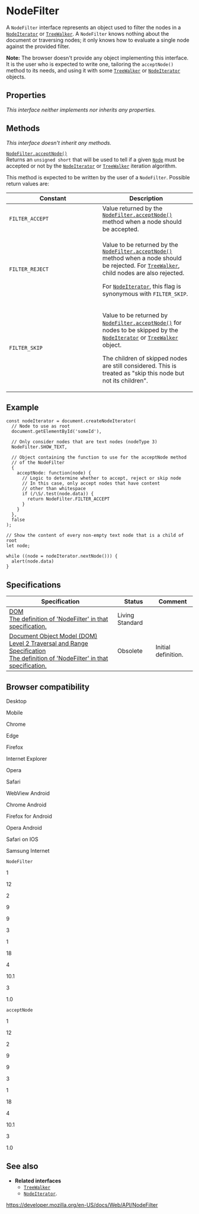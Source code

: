 # NodeFilter

A `NodeFilter` interface represents an object used to filter the nodes in a [`NodeIterator`](nodeiterator) or [`TreeWalker`](treewalker). A `NodeFilter` knows nothing about the document or traversing nodes; it only knows how to evaluate a single node against the provided filter.

**Note:** The browser doesn't provide any object implementing this interface. It is the user who is expected to write one, tailoring the `acceptNode()` method to its needs, and using it with some [`TreeWalker`](treewalker) or [`NodeIterator`](nodeiterator) objects.

## Properties

_This interface neither implements nor inherits any properties._

## Methods

_This interface doesn't inherit any methods._

[`NodeFilter.acceptNode()`](nodefilter/acceptnode)  
Returns an `unsigned short` that will be used to tell if a given [`Node`](node) must be accepted or not by the [`NodeIterator`](nodeiterator) or [`TreeWalker`](treewalker) iteration algorithm.

This method is expected to be written by the user of a `NodeFilter`. Possible return values are:

<table><colgroup><col style="width: 50%" /><col style="width: 50%" /></colgroup><thead><tr class="header"><th>Constant</th><th>Description</th></tr></thead><tbody><tr class="odd"><td><code>FILTER_ACCEPT</code></td><td>Value returned by the <a href="nodefilter/acceptnode"><code>NodeFilter.acceptNode()</code></a> method when a node should be accepted.</td></tr><tr class="even"><td><code>FILTER_REJECT</code></td><td><p>Value to be returned by the <a href="nodefilter/acceptnode"><code>NodeFilter.acceptNode()</code></a> method when a node should be rejected. For <a href="treewalker"><code>TreeWalker</code></a>, child nodes are also rejected.</p><p>For <a href="nodeiterator"><code>NodeIterator</code></a>, this flag is synonymous with <code>FILTER_SKIP</code>.</p></td></tr><tr class="odd"><td><code>FILTER_SKIP</code></td><td><p>Value to be returned by <a href="nodefilter/acceptnode"><code>NodeFilter.acceptNode()</code></a> for nodes to be skipped by the <a href="nodeiterator"><code>NodeIterator</code></a> or <a href="treewalker"><code>TreeWalker</code></a> object.</p><p>The children of skipped nodes are still considered. This is treated as "skip this node but not its children".</p></td></tr></tbody></table>

## Example

    const nodeIterator = document.createNodeIterator(
      // Node to use as root
      document.getElementById('someId'),

      // Only consider nodes that are text nodes (nodeType 3)
      NodeFilter.SHOW_TEXT,

      // Object containing the function to use for the acceptNode method
      // of the NodeFilter
      {
        acceptNode: function(node) {
          // Logic to determine whether to accept, reject or skip node
          // In this case, only accept nodes that have content
          // other than whitespace
          if (/\S/.test(node.data)) {
            return NodeFilter.FILTER_ACCEPT
          }
        }
      },
      false
    );

    // Show the content of every non-empty text node that is a child of root
    let node;

    while ((node = nodeIterator.nextNode())) {
      alert(node.data)
    }

## Specifications

<table><thead><tr class="header"><th>Specification</th><th>Status</th><th>Comment</th></tr></thead><tbody><tr class="odd"><td><a href="https://dom.spec.whatwg.org/#interface-nodefilter">DOM<br />
<span class="small">The definition of 'NodeFilter' in that specification.</span></a></td><td><span class="spec-living">Living Standard</span></td><td></td></tr><tr class="even"><td><a href="https://www.w3.org/TR/DOM-Level-2-Traversal-Range/traversal.html#Traversal-NodeFilter">Document Object Model (DOM) Level 2 Traversal and Range Specification<br />
<span class="small">The definition of 'NodeFilter' in that specification.</span></a></td><td><span class="spec-obsolete">Obsolete</span></td><td>Initial definition.</td></tr></tbody></table>

## Browser compatibility

Desktop

Mobile

Chrome

Edge

Firefox

Internet Explorer

Opera

Safari

WebView Android

Chrome Android

Firefox for Android

Opera Android

Safari on IOS

Samsung Internet

`NodeFilter`

1

12

2

9

9

3

1

18

4

10.1

3

1.0

`acceptNode`

1

12

2

9

9

3

1

18

4

10.1

3

1.0

## See also

- **Related interfaces**
  - [`TreeWalker`](treewalker)
  - [`NodeIterator`](nodeiterator).

<a href="https://developer.mozilla.org/en-US/docs/Web/API/NodeFilter" class="_attribution-link">https://developer.mozilla.org/en-US/docs/Web/API/NodeFilter</a>
